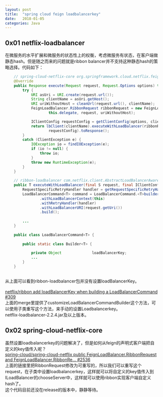 ```yaml
---
layout: post
title:  "spring cloud feign loadbalancerkey"
date:   2018-01-05
categories: Java
---
```


## 0x01 netflix-loadbalancer

在微服务的水平扩展和微服务的状态性上的权衡，考虑微服务有状态，在客户端做静态hash。但是随之而来的问题就是ribbon balancer并不支持这种静态hash的策略选择。代码如下：
```java
	// spring-cloud-netflix-core org.springframework.cloud.netflix.feign.ribbon.LoadBalancerFeignClient
	@Override
	public Response execute(Request request, Request.Options options) throws IOException {
		try {
			URI asUri = URI.create(request.url());
			String clientName = asUri.getHost();
			URI uriWithoutHost = cleanUrl(request.url(), clientName);
			FeignLoadBalancer.RibbonRequest ribbonRequest = new FeignLoadBalancer.RibbonRequest(
					this.delegate, request, uriWithoutHost);

			IClientConfig requestConfig = getClientConfig(options, clientName);
			return lbClient(clientName).executeWithLoadBalancer(ribbonRequest,
					requestConfig).toResponse();
		}
		catch (ClientException e) {
			IOException io = findIOException(e);
			if (io != null) {
				throw io;
			}
			throw new RuntimeException(e);
		}
	}
	
	// ribbon-loadbalancer com.netflix.client.AbstractLoadBalancerAwareClient
	public T executeWithLoadBalancer(final S request, final IClientConfig requestConfig) throws ClientException {
        RequestSpecificRetryHandler handler = getRequestSpecificRetryHandler(request, requestConfig);
        LoadBalancerCommand<T> command = LoadBalancerCommand.<T>builder()
                .withLoadBalancerContext(this)
                .withRetryHandler(handler)
                .withLoadBalancerURI(request.getUri())
                .build();
		
		...
	}
	
	public class LoadBalancerCommand<T> {
		
		public static class Builder<T> {
			
			private Object              loadBalancerKey;
			...
		}
	}
	
```
从上面可以看到ribbon-loadbalancer包并没有设置loadBalancerKey。<br>
<br>
[netflix/ribbon add loadBalancerKey when building a LoadBalancerCommand #309](https://github.com/Netflix/ribbon/pull/309)<br>
上面的merge里提供了customizeLoadBalancerCommandBuilder这个方法，可以使用子类重写这个方法，来手动的设置Loadbalancerkey。<br>
netflix-loadbalancer-2.2.4.jar及以上版本。

## 0x02 spring-cloud-netflix-core
虽然设置loadbalancerkey的问题解决了，但是如何从feign的声明式客户端把自定义的key值传入呢？<br>
[spring-cloud/spring-cloud-netflix public FeignLoadBalancer.RibbonRequest and FeignLoadBalancer.RibbonRe… #2536](https://github.com/spring-cloud/spring-cloud-netflix/pull/2536)<br>
上面的链接里把RibbonRequest修改为可重写的，所以我们可以重写这个request，在子类中设置loadbalancerkey，这样就可以将自定义的key值传入到ILoadBalancer的chooseServer中，这样就可以使用ribbon实现客户端自定义hash了。<br>
这个代码目前还没在release的版本中，静静等待。
